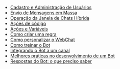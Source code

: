 * [Cadastro e Administração de Usuários](cadastro-e-administração-de-usuários.md)
* [Envio de Mensagens em Massa](envio-de-mensagens-em-massa.md)
* [Operação da Janela de Chats Híbrida](operação-da-janela-de-chat-híbrido.md)
* [Ações de código](ações-de-código.md)
* [Ações e Variáveis](ações-e-variáveis.md)
* [Como criar uma regra](como-criar-uma-regra.md)
* [Como personalizar o WebChat](como-personalizar-o-webChat.md)
* [Como treinar o Bot](como-treinar-o-bot.md)
* [Integrando o Bot a um canal](integrando-o-bot-a-um-canal.md)
* [Melhores práticas no desenvolvimento de um Bot](melhores-práticas-no-desenvolvimento-de-um-bot.md)
* [Respostas do Bot: o que preciso saber](respostas-do-bot-o-que-preciso-saber.md)

<!--stackedit_data:
eyJoaXN0b3J5IjpbMTEyNTY5OTczNiwyMTM2OTcwNzYzXX0=
-->
